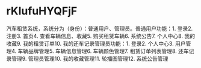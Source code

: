 # rKIufuHYQFjF
汽车租赁系统，系统分为（身份）：普通用户、管理员。普通用户功能：1. 登录2. 注册3. 首页4. 查看车辆信息、收藏5. 购买租赁车辆6. 系统公告7. 个人中心8. 我的收藏9. 我的租赁订单10. 我的还车记录管理员功能：1. 登录2. 个人中心3. 用户管理4. 车辆品牌管理5. 车辆信息管理6. 车辆颜色管理7. 租赁订单列表管理8. 还车记录管理9. 管理员管理10. 我的收藏管理11. 轮播图管理12. 系统公告管理 
